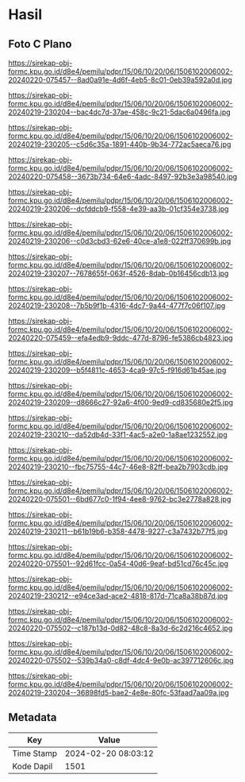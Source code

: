# Hasil

## Foto C Plano

https://sirekap-obj-formc.kpu.go.id/d8e4/pemilu/pdpr/15/06/10/20/06/1506102006002-20240220-075457--8ad0a91e-4d6f-4eb5-8c01-0eb39a592a0d.jpg

https://sirekap-obj-formc.kpu.go.id/d8e4/pemilu/pdpr/15/06/10/20/06/1506102006002-20240219-230204--bac4dc7d-37ae-458c-9c21-5dac6a0496fa.jpg

https://sirekap-obj-formc.kpu.go.id/d8e4/pemilu/pdpr/15/06/10/20/06/1506102006002-20240219-230205--c5d6c35a-1891-440b-9b34-772ac5aeca76.jpg

https://sirekap-obj-formc.kpu.go.id/d8e4/pemilu/pdpr/15/06/10/20/06/1506102006002-20240220-075458--3673b734-64e6-4adc-8497-92b3e3a98540.jpg

https://sirekap-obj-formc.kpu.go.id/d8e4/pemilu/pdpr/15/06/10/20/06/1506102006002-20240219-230206--dcfddcb9-f558-4e39-aa3b-01cf354e3738.jpg

https://sirekap-obj-formc.kpu.go.id/d8e4/pemilu/pdpr/15/06/10/20/06/1506102006002-20240219-230206--c0d3cbd3-62e6-40ce-a1e8-022ff370699b.jpg

https://sirekap-obj-formc.kpu.go.id/d8e4/pemilu/pdpr/15/06/10/20/06/1506102006002-20240219-230207--7678655f-063f-4526-8dab-0b16456cdb13.jpg

https://sirekap-obj-formc.kpu.go.id/d8e4/pemilu/pdpr/15/06/10/20/06/1506102006002-20240219-230208--7b5b9f1b-4316-4dc7-9a44-477f7c06f107.jpg

https://sirekap-obj-formc.kpu.go.id/d8e4/pemilu/pdpr/15/06/10/20/06/1506102006002-20240220-075459--efa4edb9-9ddc-477d-8796-fe5386cb4823.jpg

https://sirekap-obj-formc.kpu.go.id/d8e4/pemilu/pdpr/15/06/10/20/06/1506102006002-20240219-230209--b5f4811c-4653-4ca9-97c5-f916d61b45ae.jpg

https://sirekap-obj-formc.kpu.go.id/d8e4/pemilu/pdpr/15/06/10/20/06/1506102006002-20240219-230209--d8666c27-92a6-4f00-9ed9-cd835680e2f5.jpg

https://sirekap-obj-formc.kpu.go.id/d8e4/pemilu/pdpr/15/06/10/20/06/1506102006002-20240219-230210--da52db4d-33f1-4ac5-a2e0-1a8ae1232552.jpg

https://sirekap-obj-formc.kpu.go.id/d8e4/pemilu/pdpr/15/06/10/20/06/1506102006002-20240219-230210--fbc75755-44c7-46e8-82ff-bea2b7903cdb.jpg

https://sirekap-obj-formc.kpu.go.id/d8e4/pemilu/pdpr/15/06/10/20/06/1506102006002-20240220-075501--6bd677c0-1f94-4ee8-9762-bc3e2778a828.jpg

https://sirekap-obj-formc.kpu.go.id/d8e4/pemilu/pdpr/15/06/10/20/06/1506102006002-20240219-230211--b61b19b6-b358-4478-9227-c3a7432b77f5.jpg

https://sirekap-obj-formc.kpu.go.id/d8e4/pemilu/pdpr/15/06/10/20/06/1506102006002-20240220-075501--92d61fcc-0a54-40d6-9eaf-bd51cd76c45c.jpg

https://sirekap-obj-formc.kpu.go.id/d8e4/pemilu/pdpr/15/06/10/20/06/1506102006002-20240219-230212--e94ce3ad-ace2-4818-817d-71ca8a38b87d.jpg

https://sirekap-obj-formc.kpu.go.id/d8e4/pemilu/pdpr/15/06/10/20/06/1506102006002-20240220-075502--c187b13d-0d82-48c8-8a3d-6c2d216c4652.jpg

https://sirekap-obj-formc.kpu.go.id/d8e4/pemilu/pdpr/15/06/10/20/06/1506102006002-20240220-075502--539b34a0-c8df-4dc4-9e0b-ac397712606c.jpg

https://sirekap-obj-formc.kpu.go.id/d8e4/pemilu/pdpr/15/06/10/20/06/1506102006002-20240219-230204--36898fd5-bae2-4e8e-80fc-53faad7aa09a.jpg


## Metadata

| Key        | Value               |
| ---------- | ------------------- |
| Time Stamp | 2024-02-20 08:03:12 |
| Kode Dapil | 1501                |



